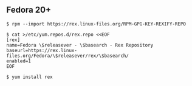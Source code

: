 ## Fedora 20+

<span class="admin_snippet" data-pitahaya-block="block_id:bash_code"></span>

    $ rpm --import https://rex.linux-files.org/RPM-GPG-KEY-REXIFY-REPO

    $ cat >/etc/yum.repos.d/rex.repo <<EOF
    [rex]
    name=Fedora \$releasever - \$basearch - Rex Repository
    baseurl=https://rex.linux-files.org/Fedora/\$releasever/rex/\$basearch/
    enabled=1
    EOF

    $ yum install rex
